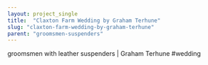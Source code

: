 ```yaml
---
layout: project_single
title:  "Claxton Farm Wedding by Graham Terhune"
slug: "claxton-farm-wedding-by-graham-terhune"
parent: "groomsmen-suspenders"
---
```

groomsmen with leather suspenders | Graham Terhune #wedding